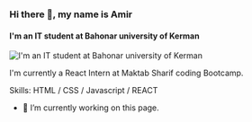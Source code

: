 ### Hi there 👋, my name is Amir
#### I'm an IT student at Bahonar university of Kerman
![I'm an IT student at Bahonar university of Kerman](https://res.cloudinary.com/practicaldev/image/fetch/s--StRkI7Ze--/c_imagga_scale,f_auto,fl_progressive,h_420,q_auto,w_1000/https://codesandtags.github.io/blog/static/0c42bdee6c2a7e213cacc2b33ac3039c/a0304/hero.webp)

I'm currently a React Intern at Maktab Sharif coding Bootcamp.

Skills: HTML / CSS / Javascript / REACT  

- 🔭 I’m currently working on this page. 





